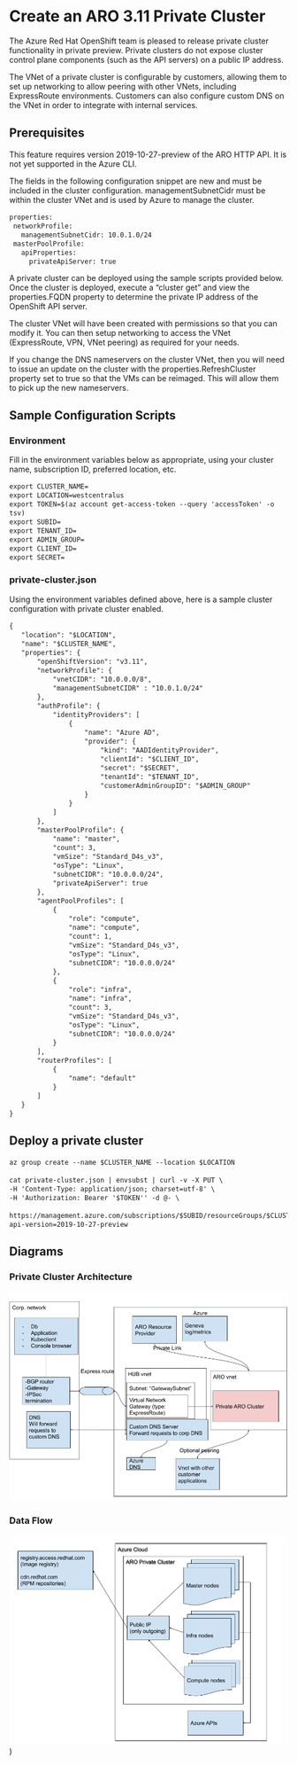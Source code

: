 # Create an ARO 3.11 Private Cluster

The Azure Red Hat OpenShift team is pleased to release private cluster functionality in private preview. Private clusters do not expose cluster control plane components (such as the API servers) on a public IP address.

The VNet of a private cluster is configurable by customers, allowing them to set up networking to allow peering with other VNets, including ExpressRoute environments. Customers can also configure custom DNS on the VNet in order to integrate with internal services.

## Prerequisites
This feature requires version 2019-10-27-preview of the ARO HTTP API. It is not yet supported in the Azure CLI.

The fields in the following configuration snippet are new and must be included in the cluster configuration. managementSubnetCidr must be within the cluster VNet and is used by Azure to manage the cluster.

```
properties:
 networkProfile:
   managementSubnetCidr: 10.0.1.0/24
 masterPoolProfile:
   apiProperties:
     privateApiServer: true
```

A private cluster can be deployed using the sample scripts provided below. Once the cluster is deployed, execute a “cluster get” and view the properties.FQDN property to determine the private IP address of the OpenShift API server.

The cluster VNet will have been created with permissions so that you can modify it. You can then setup networking to access the VNet (ExpressRoute, VPN, VNet peering) as required for your needs.

If you change the DNS nameservers on the cluster VNet, then you will need to issue an update on the cluster with the properties.RefreshCluster property set to true so that the VMs can be reimaged. This will allow them to pick up the new nameservers.

## Sample Configuration Scripts

### Environment

Fill in the environment variables below as appropriate, using your cluster name, subscription ID, preferred location, etc.

```
export CLUSTER_NAME=
export LOCATION=westcentralus
export TOKEN=$(az account get-access-token --query 'accessToken' -o tsv)
export SUBID=
export TENANT_ID=
export ADMIN_GROUP=
export CLIENT_ID=
export SECRET=
```

### private-cluster.json
Using the environment variables defined above, here is a sample cluster configuration with private cluster enabled.

```
{
   "location": "$LOCATION",
   "name": "$CLUSTER_NAME",
   "properties": {
       "openShiftVersion": "v3.11",
       "networkProfile": {
           "vnetCIDR": "10.0.0.0/8",
           "managementSubnetCIDR" : "10.0.1.0/24"
       },
       "authProfile": {
           "identityProviders": [
               {
                   "name": "Azure AD",
                   "provider": {
                       "kind": "AADIdentityProvider",
                       "clientId": "$CLIENT_ID",
                       "secret": "$SECRET",
                       "tenantId": "$TENANT_ID",
                       "customerAdminGroupID": "$ADMIN_GROUP"
                   }
               }
           ]
       },
       "masterPoolProfile": {
           "name": "master",
           "count": 3,
           "vmSize": "Standard_D4s_v3",
           "osType": "Linux",
           "subnetCIDR": "10.0.0.0/24",
           "privateApiServer": true
       },
       "agentPoolProfiles": [
           {
               "role": "compute",
               "name": "compute",
               "count": 1,
               "vmSize": "Standard_D4s_v3",
               "osType": "Linux",
               "subnetCIDR": "10.0.0.0/24"
           },
           {
               "role": "infra",
               "name": "infra",
               "count": 3,
               "vmSize": "Standard_D4s_v3",
               "osType": "Linux",
               "subnetCIDR": "10.0.0.0/24"
           }
       ],
       "routerProfiles": [
           {
               "name": "default"
           }
       ]
   }
}
```
 ## Deploy a private cluster
```
az group create --name $CLUSTER_NAME --location $LOCATION
 
cat private-cluster.json | envsubst | curl -v -X PUT \
-H 'Content-Type: application/json; charset=utf-8' \
-H 'Authorization: Bearer '$TOKEN'' -d @- \
 https://management.azure.com/subscriptions/$SUBID/resourceGroups/$CLUSTER_NAME/providers/Microsoft.ContainerService/openShiftManagedClusters/$CLUSTER_NAME?api-version=2019-10-27-preview
```

## Diagrams

### Private Cluster Architecture

![](diagrams/private-cluster-diagram.png)

### Data Flow

![](diagrams/private-cluster-data-flow.png))

